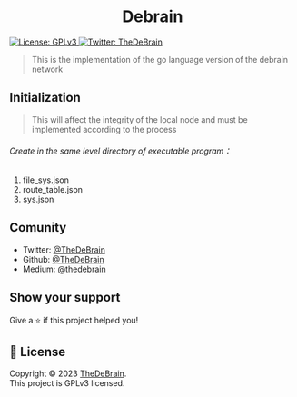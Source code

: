 <h1 align="center">Debrain</h1>
<p>
  <a href="https://github.com/TheDeBrain/go-debrain/blob/master/LICENSE.md" target="_blank">
    <img alt="License: GPLv3" src="https://img.shields.io/badge/License-GPLv3-yellow.svg" />
  </a>
  <a href="https://twitter.com/TheDeBrain" target="_blank">
    <img alt="Twitter: TheDeBrain" src="https://img.shields.io/twitter/follow/TheDeBrain.svg?style=social" />
  </a>
</p>

> This is the implementation of the go language version of the debrain network

## Initialization
> This will affect the integrity of the local node and must be implemented according to the process

###### Create in the same level directory of executable program：

1.  file_sys.json
2.  route_table.json
3.  sys.json

## Comunity

* Twitter: [@TheDeBrain](https://twitter.com/TheDeBrain)
* Github: [@TheDeBrain](https://github.com/TheDeBrain)
* Medium: [@thedebrain](https://medium.com/@thedebrain)

## Show your support

Give a ⭐️ if this project helped you!


## 📝 License

Copyright © 2023 [TheDeBrain](https://github.com/TheDeBrain/go-debrain).<br />
This project is GPLv3 licensed.
